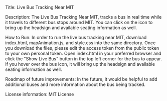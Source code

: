 Title: Live Bus Tracking Near MIT

Description:  The Live Bus Tracking Near MIT, tracks a bus in real time while it travels to different bus stops around MIT. You can click on the icon to bring up the headsign and available seating information as well.

How to Run: In order to run the live bus tracking near MIT, download index.html, mapAnimation.js, and style.css into the same directory. Once you download the files, please edit the access token from the public token to your own personal token.  Open index.html in your preferred browser and click the "Show Live Bus" button in the top left corner for the bus to appear. If you hover over the bus icon, it will bring up the headsign and available seating information as well.

Roadmap of future improvements: In the future, it would be helpful to add additional buses and more information about the bus being tracked. 

License information: MIT License
